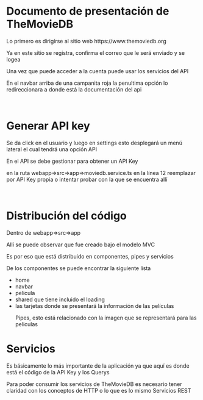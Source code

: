 <h1>Documento de presentación de TheMovieDB</h1>
<p>Lo primero es dirigírse al sitio web https://www.themoviedb.org</p>
<p>Ya en este sitio se registra, confirma el correo que le será enviado y se logea</p>
<p>Una vez que puede acceder a la cuenta puede usar los servicios del API</p>
<p>En el navbar arriba de una campanita roja la penultima opción lo redireccionara a donde está la documentación del
    api</p>
<br />
<h1>Generar API key</h1>
<p>Se da click en el usuario y luego en settings esto desplegará un menú lateral el cual tendrá una opción API</p>
<p>En el API se debe gestionar para obtener un API Key </p>
<p>en la ruta webapp=>src=>app=>moviedb.service.ts en la línea 12 reemplazar por API Key propia o intentar probar con
    la que se encuentra allí</p>
<br />
<h1>Distribución del código</h1>
<p>Dentro de webapp=>src=>app</p>
<p>Allí se puede observar que fue creado bajo el modelo MVC</p>
<p>Es por eso que está distribuido en componentes, pipes y servicios</p>
<p>De los componentes se puede encontrar la siguiente lista</p>
<ul>
    <li>
        home
    </li>
    <li>
        navbar
    </li>
    <li>
        pelicula
    </li>
    <li>
        shared que tiene incluido el loading
    </li>
    <li>
        las tarjetas donde se presentará la información de las películas
    </li>
    <p>Pipes, esto está relacionado con la imagen que se representará para las peliculas</p>
</ul>
<h1>Servicios</h1>
<p>Es básicamente lo más importante de la aplicación ya que aquí es donde está el código de la API Key y los Querys</p>
<p>Para poder consumir los servicios de TheMovieDB es necesario tener claridad con los conceptos de HTTP o lo que es lo
    mismo Servicios REST</p>
    <p></p>

